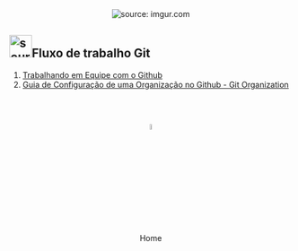 <div align="center">
    <img src="https://i.imgur.com/w8tTOuT.png" title="source: imgur.com" /> 
</div>
	
<h2><img src="https://i.imgur.com/fu9QxlT.png" title="source: imgur.com" width="40px"/>Fluxo de trabalho Git</h2>

1. <a href="01_fluxo_git.md" >Trabalhando em Equipe com o Github</a>
2. <a href="02_github_organizations.md" >Guia de Configuração de uma Organização no Github - Git Organization</a>

<br /><br />
	
<div align="center"><a href="../README.md"><img src="https://i.imgur.com/kfHCxif.png" title="source: imgur.com" width="5%"/></a></div>
<div align="center">Home</div>
